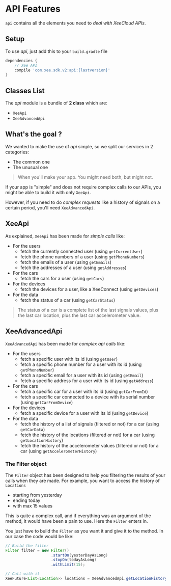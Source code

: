 # API Features

`api` contains all the elements you need to _deal with *XeeCloud* APIs_.

## Setup

To use *api*, just add this to your `build.gradle` file

```groovy
dependencies {
    // Xee API
    compile 'com.xee.sdk.v2:api:{lastversion}'
}
```

## Classes List

The *api* module is a bundle of **2 class** which are:

* `XeeApi`
* `XeeAdvancedApi`

## What's the goal ?

We wanted to make the use of *api* simple, so we split our services in 2 categories:

* The common one
* The unusual one

> When you'll make your app. You might need both, but might not. 

If your app is "simple" and does not require complex calls to our APIs, you might be able to build it with only `XeeApi`. 

However, if you need to do *complex requests* like a history of signals on a certain period, you'll need `XeeAdvancedApi`.

## XeeApi

As explained, `XeeApi` has been made for *simple calls* like:

* For the users
	* fetch the currently connected user (using `getCurrentUser`)
	* fetch the phone numbers of a user (using `getPhoneNumbers`)
	* fetch the emails of a user (using `getEmails`)
	* fetch the addresses of a user (using `getAddresses`)
* For the cars
	* fetch the cars for a user (using `getCars`)
* For the devices
	* fetch the devices for a user, like a XeeConnect (using `getDevices`)
* For the data
	* fetch the status of a car (using `getCarStatus`)

> The status of a car is a complete list of the last signals values, plus the last car location, plus the last car accelerometer value.

## XeeAdvancedApi

`XeeAdvancedApi` has been made for *complex api calls* like:

* For the users
	* fetch a specific user with its id (using `getUser`)
	* fetch a specific phone number for a user with its id (using `getPhoneNumber`)
	* fetch a specific email for a user with its id (using `getEmail`)
	* fetch a specific address for a user with its id (using `getAddress`)
* For the cars
	* fetch a specific car for a user with its id (using `getCarFromId`)
	* fetch a specific car connected to a device with its serial number (using `getCarFromDevice`)
* For the devices
	* fetch a specific device for a user with its id (using `getDevice`)
* For the data
	* fetch the history of a list of signals (filtered or not) for a car (using `getCarData`)
	* fetch the history of the locations (filtered or not) for a car (using `getLocationHistory`)
	* fetch the history of the accelerometer values (filtered or not) for a car (using `getAccelerometerHistory`)

### The Filter object

The `Filter` object has been designed to help you filtering the results of your calls when they are made.
For example, you want to access the history of `Locations`

* starting from yesterday
* ending today
* with max 15 values

This is quite a complex call, and if everything was an argument of the method, it would have been a pain to use.
Here the `Filter` enters in.

You just have to build the `Filter` as you want it and give it to the method. In our case the code would be like:

```java
// Build the filter
Filter filter = new Filter()
                    .startOn(yesterDayAsLong)
                    .stopOn(todayAsLong)
                    .withLimit(15);

// Call with it
XeeFuture<List<Location>> locations = XeeAdvancedApi.getLocationHistory(carId, filter, accessToken);
```